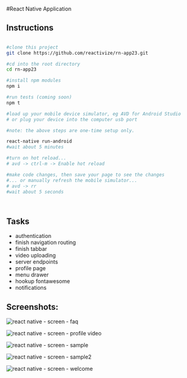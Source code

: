 #React Native Application

## Instructions

```bash

#clone this project
git clone https://github.com/reactivize/rn-app23.git

#cd into the root directory
cd rn-app23

#install npm modules
npm i

#run tests (coming soon)
npm t

#load up your mobile device simulator, eg AVD for Android Studio
# or plug your device into the computer usb port

#note: the above steps are one-time setup only.

react-native run-android
#wait about 5 minutes

#turn on hot reload...
# avd -> ctrl-m -> Enable hot reload

#make code changes, then save your page to see the changes
#... or manually refresh the mobile simulator...
# avd -> rr
#wait about 5 seconds




```


## Tasks
- authentication
- finish navigation routing
- finish tabbar
- video uploading
- server endpoints
- profile page
- menu drawer
- hookup fontawesome
- notifications






## Screenshots:


![react native - screen - faq](https://s32.postimg.org/rlkt4ftzp/zeemee_faq3.jpg)

![react native - screen - profile video](https://s32.postimg.org/48mrlxdw5/zeemee_profilevideo.jpg)

![react native - screen - sample](https://s32.postimg.org/9lg7dsr6d/zeemee_sample.jpg)

![react native - screen - sample2](https://s32.postimg.org/3lsga56dx/zeemee_sample2.jpg)

![react native - screen -  welcome](https://s32.postimg.org/k45ndlkat/zeemee_welcome.jpg)








